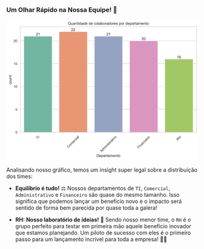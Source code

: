 ### Um Olhar Rápido na Nossa Equipe! 👀

![BQuantidade de colaboradores por departamento](../graficos/colaboradores_por_departamento.png)

Analisando nosso gráfico, temos um insight super legal sobre a distribuição dos times:

* **Equilíbrio é tudo!** ⚖️ Nossos departamentos de `TI`, `Comercial`, `Administrativo` e `Financeiro` são quase do mesmo tamanho. Isso significa que podemos lançar um benefício novo e o impacto será sentido de forma bem parecida por quase toda a galera!

* **RH: Nosso laboratório de ideias!** 🧪 Sendo nosso menor time, o `RH` é o grupo perfeito para testar em primeira mão aquele benefício inovador que estamos planejando. Um piloto de sucesso com eles é o primeiro passo para um lançamento incrível para toda a empresa! 🚀✨
